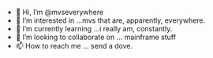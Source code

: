- 👋 Hi, I’m @mvseverywhere
- 👀 I’m interested in ...mvs that are, apparently, everywhere.
- 🌱 I’m currently learning ...i really am, constantly.
- 💞️ I’m looking to collaborate on ... mainframe stuff
- 📫 How to reach me ... send a dove.

<!---
mvseverywhere/mvseverywhere is a ✨ special ✨ repository because its `README.md` (this file) appears on your GitHub profile.
You can click the Preview link to take a look at your changes.
--->

